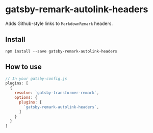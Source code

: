 # gatsby-remark-autolink-headers

Adds Github-style links to `MarkdownRemark` headers.

## Install

`npm install --save gatsby-remark-autolink-headers`

## How to use

```javascript
// In your gatsby-config.js
plugins: [
  {
    resolve: `gatsby-transformer-remark`,
    options: {
      plugins: [
        `gatsby-remark-autolink-headers`,
      ]
    }
  }
]
```